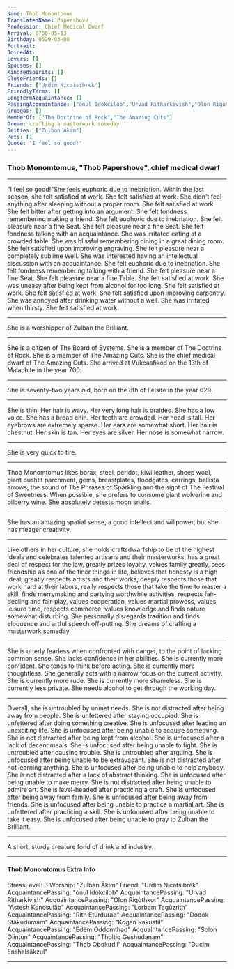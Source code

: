 ```yaml
---
Name: Thob Monomtomus
TranslatedName: Papershove
Profession: Chief Medical Dwarf    
Arrival: 0700-05-13
Birthday: 0629-03-08
Portrait:
JoinedAt: 
Lovers: []
Spouses: []
KindredSpirits: []
CloseFriends: []
Friends: ["Urdim Nicatsibrek"]
FriendlyTerms: []
LongtermAcquaintance: []
PassingAcquaintance: ["ònul Idokcilob","Urvad Rìtharkivish","Olon Rigòthkor","Astesh Konosulåb","Lorbam Tagùzrith","Rith Eturdurad","Dodók Stâkudumåm","Kogan Rakustil","Edëm Oddomthad","Solon Olintun","Tholtig Geshudanam","Thob Obokudil","Ducim Enshalsåkzul"]
Grudges: []
MemberOf: ["The Doctrine of Rock","The Amazing Cuts"]
Dream: crafting a masterwork someday
Deities: ["Zulban Äkim"]
Pets: []
Quote: "I feel so good!"
---
```


### Thob Monomtomus, "Thob Papershove", chief medical dwarf 
 
***

"I feel so good!"She feels euphoric due to inebriation. Within the last season, she felt satisfied at work. She felt satisfied at work. She didn't feel anything after sleeping without a proper room. She felt satisfied at work. She felt bitter after getting into an argument. She felt fondness remembering making a friend. She felt euphoric due to inebriation. She felt pleasure near a fine Seat. She felt pleasure near a fine Seat. She felt fondness talking with an acquaintance. She was irritated eating at a crowded table. She was blissful remembering dining in a great dining room. She felt satisfied upon improving engraving. She felt pleasure near a completely sublime Well. She was interested having an intellectual discussion with an acquaintance. She felt euphoric due to inebriation. She felt fondness remembering talking with a friend. She felt pleasure near a fine Seat. She felt pleasure near a fine Table. She felt satisfied at work. She was uneasy after being kept from alcohol for too long. She felt satisfied at work. She felt satisfied at work. She felt satisfied upon improving carpentry. She was annoyed after drinking water without a well. She was irritated when thirsty. She felt satisfied at work. 
***

She is a worshipper of Zulban the Brilliant. 
***

She is a citizen of The Board of Systems. She is a member of The Doctrine of Rock. She is a member of The Amazing Cuts. She is the chief medical dwarf of The Amazing Cuts. She arrived at Vukcasfikod on the 13th of Malachite in the year 700. 
***

She is seventy-two years old, born on the 8th of Felsite in the year 629. 
***

She is thin. Her hair is wavy. Her very long hair is braided. She has a low voice. She has a broad chin. Her teeth are crowded. Her head is tall. Her eyebrows are extremely sparse. Her ears are somewhat short. Her hair is chestnut. Her skin is tan. Her eyes are silver. Her nose is somewhat narrow. 
***

She is very quick to tire. 
***

Thob Monomtomus likes borax, steel, peridot, kiwi leather, sheep wool, giant bushtit parchment, gems, breastplates, floodgates, earrings, ballista arrows, the sound of The Phrases of Sparkling and the sight of The Festival of Sweetness. When possible, she prefers to consume giant wolverine and bilberry wine. She absolutely detests moon snails. 
***

She has an amazing spatial sense, a good intellect and willpower, but she has meager creativity. 
***

Like others in her culture, she holds craftsdwarfship to be of the highest ideals and celebrates talented artisans and their masterworks, has a great deal of respect for the law, greatly prizes loyalty, values family greatly, sees friendship as one of the finer things in life, believes that honesty is a high ideal, greatly respects artists and their works, deeply respects those that work hard at their labors, really respects those that take the time to master a skill, finds merrymaking and partying worthwhile activities, respects fair-dealing and fair-play, values cooperation, values martial prowess, values leisure time, respects commerce, values knowledge and finds nature somewhat disturbing. She personally disregards tradition and finds eloquence and artful speech off-putting. She dreams of crafting a masterwork someday. 
***

She is utterly fearless when confronted with danger, to the point of lacking common sense. She lacks confidence in her abilities. She is currently more confident. She tends to think before acting. She is currently more thoughtless. She generally acts with a narrow focus on the current activity. She is currently more rude. She is currently more shameless. She is currently less private. She needs alcohol to get through the working day. 
***

Overall, she is untroubled by unmet needs. She is not distracted after being away from people. She is unfettered after staying occupied. She is unfettered after doing something creative. She is unfocused after leading an unexciting life. She is unfocused after being unable to acquire something. She is not distracted after being kept from alcohol. She is unfocused after a lack of decent meals. She is unfocused after being unable to fight. She is untroubled after causing trouble. She is untroubled after arguing. She is unfocused after being unable to be extravagant. She is not distracted after not learning anything. She is unfocused after being unable to help anybody. She is not distracted after a lack of abstract thinking. She is unfocused after being unable to make merry. She is not distracted after being unable to admire art. She is level-headed after practicing a craft. She is unfocused after being away from family. She is unfocused after being away from friends. She is unfocused after being unable to practice a martial art. She is unfettered after practicing a skill. She is unfocused after being unable to take it easy. She is unfocused after being unable to pray to Zulban the Brilliant. 
***

A short, sturdy creature fond of drink and industry. 
***

#### Thob Monomtomus Extra Info

StressLevel: 3
Worship: "Zulban Äkim"
Friend: "Urdim Nicatsibrek"
AcquaintancePassing: "ònul Idokcilob"
AcquaintancePassing: "Urvad Rìtharkivish"
AcquaintancePassing: "Olon Rigòthkor"
AcquaintancePassing: "Astesh Konosulåb"
AcquaintancePassing: "Lorbam Tagùzrith"
AcquaintancePassing: "Rith Eturdurad"
AcquaintancePassing: "Dodók Stâkudumåm"
AcquaintancePassing: "Kogan Rakustil"
AcquaintancePassing: "Edëm Oddomthad"
AcquaintancePassing: "Solon Olintun"
AcquaintancePassing: "Tholtig Geshudanam"
AcquaintancePassing: "Thob Obokudil"
AcquaintancePassing: "Ducim Enshalsåkzul"

***
